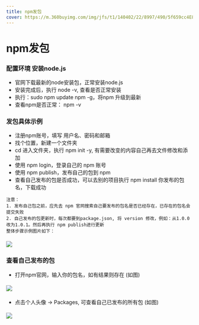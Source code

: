 ```yaml
---
title: npm发包
cover: https://m.360buyimg.com/img/jfs/t1/140402/22/8997/490/5f659cc4E83d34415/c7ad8f46aa4ed8af.png
---
```


# npm发包


### 配置环境 安装node.js 
+ 官网下载最新的node安装包，正常安装node.js
+ 安装完成后，执行 node -v, 查看是否正常安装
+ 执行：sudo npm update npm -g，将npm 升级到最新
+ 查看npm是否正常： npm -v

### 发包具体示例
+ 注册npm账号，填写 用户名、密码和邮箱
+ 找个位置，新建一个文件夹
+ cd 进入文件夹，执行 npm init -y, 有需要改变的内容自己再去文件修改和添加
+ 使用 npm login，登录自己的 npm 账号
+ 使用 npm publish，发布自己的包到 npm
+ 查看自己发布的包是否成功，可以去别的项目执行 npm install 你发布的包名，下载成功

```
注意：
1. 发布自己包之前，应先去 npm 官网搜索自己要发布的包名是否已经存在，已存在的包名会提交失败
2. 自己发布的包更新时，每次都要到package.json, 将 version 修改，例如：从1.0.0改为1.0.1。然后再执行 npm publish进行更新
整体步骤示例图片如下：
```

##### ![](npm-1.png)
 
### 查看自己发布的包
 + 打开npm官网，输入你的包名，如有结果则存在 (如图)
 
#### ![](npm-2.png)

+ 点击个人头像 -> Packages, 可查看自己已发布的所有包 (如图)

#### ![](npm-3.png)



